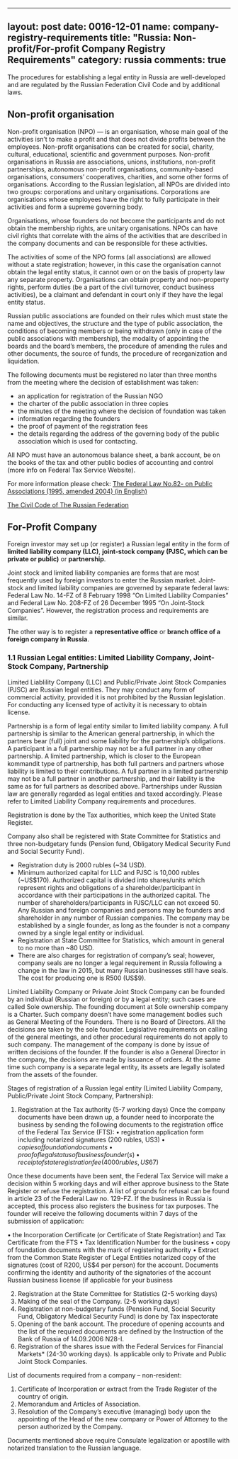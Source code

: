 
---
layout: post
date: 0016-12-01
name: company-registry-requirements
title: "Russia: Non-profit/For-profit Company Registry Requirements"
category: russia
comments: true
---


The procedures for establishing a legal entity in Russia are well-developed and are regulated by the Russian Federation Civil Code and by additional laws.

## Non-profit organisation

Non-profit organisation (NPO) — is an organisation, whose main goal of the activities isn’t to make a profit and that does not divide profits between the employees. Non-profit organisations can be created for social, charity, cultural, educational, scientific and government purposes. Non-profit organisations in Russia are associations, unions, institutions, non-profit partnerships, autonomous non-profit organisations, community-based organisations, consumers’ cooperatives, charities, and some other forms of organisations. According to the Russian legislation, all NPOs are divided into two groups: corporations and unitary organisations. Corporations are organisations whose employees have the right to fully participate in their activities and form a supreme governing body.

 
Organisations, whose founders do not become the participants and do not obtain the membership rights, are unitary organisations.
NPOs can have civil rights that correlate with the aims of the activities that are described in the company documents and can be responsible for these activities.

 
The activities of some of the NPO forms (all associations) are allowed without a state registration; however, in this case the organisation cannot obtain the legal entity status, it cannot own or on the basis of property law any separate property. Organisations can obtain property and non-property rights, perform duties (be a part of the civil turnover, conduct business activities), be a claimant and defendant in court only if they have the legal entity status.

 
Russian public associations are founded on their rules which must state the name and objectives, the structure and the type of public association, the conditions of becoming members or being withdrawn (only in case of the public associations with membership), the modality of appointing the boards and the board’s members, the procedure of amending the rules and other documents, the source of funds, the procedure of reorganization and liquidation.

The following documents must be registered no later than three months from the meeting where the decision of establishment was taken: 

- an application for registration of the Russian NGO
- the charter of the public association in three copies
- the minutes of the meeting where the decision of foundation was taken
- information regarding the founders
- the proof of payment of the registration fees 
- the details regarding the address of the governing body of the public association which is used for contacting.


All NPO must have an autonomous balance sheet, a bank account, be on the books of the tax and other public bodies of accounting and control (more info on Federal Tax Service Website).



For more information please check: 
[The Federal Law No.82- on Public Associations (1995, amended 2004) (in English)](http://legislationline.org/documents/action/popup/id/4374)

[The Civil Code of The Russian Federation](https://www.wto.org/english/thewto_e/acc_e/rus_e/WTACCRUS48A5_LEG_119.pdf)




## For-Profit Company
 
Foreign investor may set up (or register) a Russian legal entity in the form of **limited liability company (LLC)**, **joint-stock company (PJSC, which can be private or public)** or **partnership**.


Joint stock and limited liability companies are forms that are most frequently used by foreign investors to enter the Russian market.
Joint-stock and limited liability companies are governed by separate federal laws: Federal Law No. 14-FZ of 8 February 1998 “On Limited Liability Companies” and Federal Law No. 208-FZ of 26 December 1995 “On Joint-Stock Companies”. However, the registration process and requirements are similar.

The other way is to register a **representative office** or **branch office of a foreign company in Russia**.

### 1.1 Russian Legal entities: Limited Liability Company, Joint-Stock Company, Partnership

Limited Liablility Company (LLC) and Public/Private Joint Stock Companies (PJSC) are Russian legal entities. They may conduct any form of commercial activity, provided it is not prohibited by the Russian legislation. For conducting any licensed type of activity it is necessary to obtain license.


Partnership is a form of legal entity similar to limited liability company. A full partnership is similar to the American general partnership, in which the partners bear (full) joint and some liability for the partnership’s obligations. A participant in a full partnership may not be a full partner in any other partnership. A limited partnership, which is closer to the European kommandit type of partnership, has both full partners and partners whose liability is limited to their contributions. A full partner in a limited partnership may not be a full partner in another partnership, and their liability is the same as for full partners as described above. Partnerships under Russian law are generally regarded as legal entities and taxed accordingly. 
Please refer to Limited Liability Company requirements and procedures.

Registration is done by the Tax authorities, which keep the United State Register.

Company also shall be registered with State Committee for Statistics and three non-budgetary funds (Pension fund, Obligatory Medical Security Fund and Social Security Fund).

- Registration duty is 2000 rubles (~34 USD).
- Minimum authorized capital for LLC and PJSC is 10,000 rubles (~US$170). Authorized capital is divided into shares/units which represent rights and obligations of a shareholder/participant in accordance with their participations in the authorized capital.
The number of shareholders/participants in PJSC/LLC can not exceed 50. Any Russian and foreign companies and persons may be founders and shareholder in any number of Russian companies. The company may be established by a single founder, as long as the founder is not a company owned by a single legal entity or individual.
- Registration at State Committee for Statistics, which amount in general to no more than ~80 USD.
- There are also charges for registration of company’s seal; however, company seals are no longer a legal requirement in Russia following a change in the law in 2015, but many Russian businesses still have seals. The cost for producing one is R500 (US$9). 


Limited Liability Company or Private Joint Stock Company can be founded by an individual (Russian or foreign) or by a legal entity; such cases are called Sole ownership. The founding document at Sole ownership company is a Charter. Such company doesn’t have some management bodies such as General Meeting of the Founders. There is no Board of Directors. All the decisions are taken by the sole founder. Legislative requirements on calling of the general meetings, and other procedural requirements do not apply to such company. The management of the company is done by issue of written decisions of the founder. If the founder is also a General Director in the company, the decisions are made by issuance of orders. At the same time such company is a separate legal entity, its assets are legally isolated from the assets of the founder.
 
 
Stages of registration of a Russian legal entity (Limited Liability Company, Public/Private Joint Stock Company, Partnership):


1.  Registration at the Tax authority (5-7 working days)
Once the company documents have been drawn up, a founder need to incorporate the business by sending the following documents to the registration office of the Federal Tax Service (FTS):
•     registration application form including notarized signatures (200 rubles, US$3)
•     copies of foundation documents
•     proof of legal status of business founder(s)
•     receipt of state registration fee (4000 rubles, US$67)
 
 
Once these documents have been sent, the Federal Tax Service will make a decision within 5 working days and will either approve business to the State Register or refuse the registration. A list of grounds for refusal can be found in article 23 of the Federal Law no. 129-FZ. If  the business in Russia is accepted, this process also registers the business for tax purposes. The founder will receive the following documents within 7 days of the submission of application:

•     the Incorporation Certificate (or Certificate of State Registration) and Tax Certificate from the FTS
•     Tax Identification Number for the business
•     copy of foundation documents with the mark of registering authority
•     Extract from the Common State Register of Legal Entities
notarized copy of the signatures  (cost of R200, US$4 per person) for the account.
Documents confirming the identity and authority of the signatories of the account
Russian business license (if applicable for your business

2. Registration at the State Committee for Statistics  (2-5 working days)
3. Making of the seal of the Company. (2-5 working days)
4. Registration at non-budgetary funds (Pension Fund, Social Security Fund, Obligatory Medical Security Fund) is done by Tax inspectorate
5. Opening of the bank account. The procedure of opening accounts and the list of the required documents are defined by the Instruction of the Bank of Russia of 14.09.2006 N28-I.
6. Registration of the shares issue with the Federal Services for Financial Markets* (24-30 working days). Is applicable only to Private and Public Joint Stock Companies.
 
 
List of documents required from a company – non-resident:
1. Certificate of Incorporation or extract from the Trade Register of the country of origin.
2. Memorandum and Articles of Association.
3. Resolution of the Company’s executive (managing) body upon the appointing of the Head of the new company or Power of Attorney to the person authorized by the Company.
 
Documents mentioned above require Consulate legalization or apostille with notarized translation to the Russian language.





